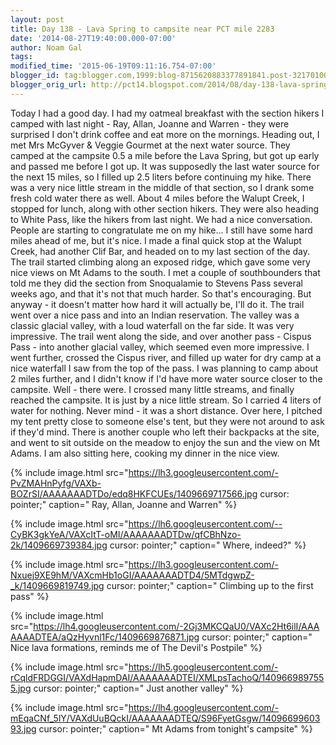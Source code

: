 ```yaml
---
layout: post
title: Day 138 - Lava Spring to campsite near PCT mile 2283
date: '2014-08-27T19:40:00.000-07:00'
author: Noam Gal
tags:
modified_time: '2015-06-19T09:11:16.754-07:00'
blogger_id: tag:blogger.com,1999:blog-8715620883377891841.post-321701009677311750
blogger_orig_url: http://pct14.blogspot.com/2014/08/day-138-lava-spring-to-campsite-near.html
---
```


 Today I had a good day.
 I had my oatmeal breakfast with the section hikers I camped with last night - Ray,
 Allan, Joanne and Warren - they were surprised I don't drink coffee and eat more on the mornings.
 Heading out,
 I met Mrs McGyver &amp; Veggie Gourmet at the next water source. They camped at the campsite 0.5 a mile before the
 Lava Spring, but got up early and passed me before I got up.
 It was supposedly the last water source for the
 next 15 miles, so I filled up 2.5 liters before continuing my hike. There was a very nice little stream in the
 middle of that section, so I drank some fresh cold water there as well.
 About 4 miles before the Walupt Creek,
 I stopped for lunch, along with other section hikers. They were also heading to White Pass, like the hikers from
 last night. We had a nice conversation. People are starting to congratulate me on my hike... I still have some hard
 miles ahead of me, but it's nice.
 I made a final quick stop at the Walupt Creek, had another Clif Bar, and
 headed on to my last section of the day.
 The trail started climbing along an exposed ridge, which gave some
 very nice views on Mt Adams to the south.
 I met a couple of southbounders that told me they did the section
 from Snoqualamie to Stevens Pass several weeks ago, and that it's not that much harder. So that's encouraging. But
 anyway - it doesn't matter how hard it will actually be, I'll do it.
 The trail went over a nice pass and into
 an Indian reservation. The valley was a classic glacial valley, with a loud waterfall on the far side. It was very
 impressive. The trail went along the side, and over another pass - Cispus Pass - into another glacial valley, which
 seemed even more impressive.
 I went further, crossed the Cispus river, and filled up water for dry camp at a
 nice waterfall I saw from the top of the pass. I was planning to camp about 2 miles further, and I didn't know if
 I'd have more water source closer to the campsite.
 Well - there were. I crossed many little streams, and
 finally reached the campsite. It is just by a nice little stream. So I carried 4 liters of water for nothing. Never
 mind - it was a short distance.
 Over here, I pitched my tent pretty close to someone else's tent, but they were
 not around to ask if they'd mind. There is another couple who left their backpacks at the site, and went to sit
 outside on the meadow to enjoy the sun and the view on Mt Adams. I am also sitting here, cooking my dinner in the
 nice view.


{% include image.html src="https://lh3.googleusercontent.com/-PvZMAHnPyfg/VAXb-BOZrSI/AAAAAAADTDo/edq8HKFCUEs/1409669717566.jpg cursor: pointer;" caption=" Ray, Allan, Joanne and Warren" %}


{% include image.html src="https://lh6.googleusercontent.com/--CyBK3gkYeA/VAXcItT-oMI/AAAAAAADTDw/qfCBhNzo-2k/1409669739384.jpg cursor: pointer;" caption=" Where, indeed?" %}


{% include image.html src="https://lh3.googleusercontent.com/-Nxuej9XE9hM/VAXcmHb1oGI/AAAAAAADTD4/5MTdgwpZ-_k/1409669819749.jpg cursor: pointer;" caption=" Climbing up to the first pass" %}


{% include image.html src="https://lh4.googleusercontent.com/-2Gj3MKCQaU0/VAXc2Ht6ilI/AAAAAAADTEA/aQzHyvnl1Fc/1409669876871.jpg cursor: pointer;" caption=" Nice lava formations, reminds me of The Devil's Postpile" %}


{% include image.html src="https://lh5.googleusercontent.com/-rCqldFRDGGI/VAXdHapmDAI/AAAAAAADTEI/XMLpsTachoQ/1409669897555.jpg cursor: pointer;" caption=" Just another valley" %}


{% include image.html src="https://lh4.googleusercontent.com/-mEqaCNf_5lY/VAXdUuBQckI/AAAAAAADTEQ/S96FyetGsgw/1409669960393.jpg cursor: pointer;" caption=" Mt Adams from tonight's campsite" %}

